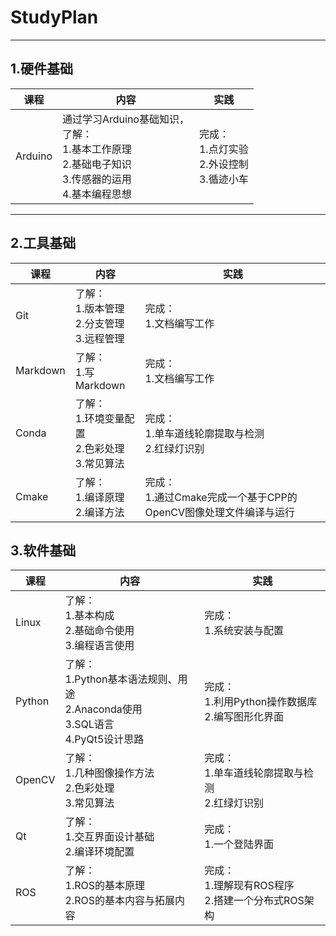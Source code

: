 # StudyPlan
----
## 1.硬件基础
|课程|内容|实践|
|---|---|---|
|Arduino|通过学习Arduino基础知识，<br>了解：<br>1.基本工作原理<br>2.基础电子知识<br>3.传感器的运用<br>4.基本编程思想|完成：<br>1.点灯实验<br>2.外设控制<br>3.循迹小车|

----

## 2.工具基础

|课程|内容|实践|
|---|---|---|
|Git|了解：<br>1.版本管理<br>2.分支管理<br>3.远程管理|完成：<br>1.文档编写工作|
|Markdown|了解：<br>1.写Markdown|完成：<br>1.文档编写工作|
|Conda|了解：<br>1.环境变量配置<br>2.色彩处理<br>3.常见算法|完成：<br>1.单车道线轮廓提取与检测<br>2.红绿灯识别|
|Cmake|了解：<br>1.编译原理<br>2.编译方法|完成：<br>1.通过Cmake完成一个基于CPP的OpenCV图像处理文件编译与运行<br>|

## 3.软件基础
|课程|内容|实践|
|---|---|---|
|Linux|了解：<br>1.基本构成<br>2.基础命令使用<br>3.编程语言使用|完成：<br>1.系统安装与配置|
|Python|了解：<br>1.Python基本语法规则、用途<br>2.Anaconda使用<br>3.SQL语言<br>4.PyQt5设计思路|完成：<br>1.利用Python操作数据库<br>2.编写图形化界面|
|OpenCV|了解：<br>1.几种图像操作方法<br>2.色彩处理<br>3.常见算法|完成：<br>1.单车道线轮廓提取与检测<br>2.红绿灯识别|
|Qt|了解：<br>1.交互界面设计基础<br>2.编译环境配置|完成：<br>1.一个登陆界面<br>|
|ROS|了解：<br>1.ROS的基本原理<br>2.ROS的基本内容与拓展内容|完成：<br>1.理解现有ROS程序<br>2.搭建一个分布式ROS架构|